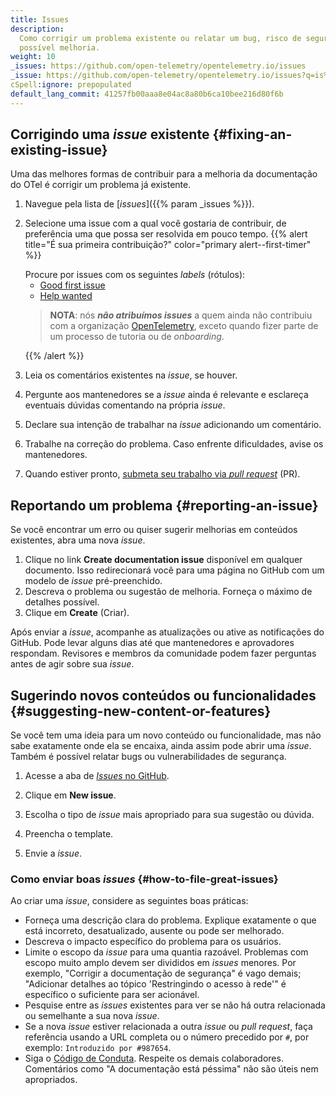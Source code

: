 ```yaml
---
title: Issues
description:
  Como corrigir um problema existente ou relatar um bug, risco de segurança ou
  possível melhoria.
weight: 10
_issues: https://github.com/open-telemetry/opentelemetry.io/issues
_issue: https://github.com/open-telemetry/opentelemetry.io/issues?q=is%3Aissue+is%3Aopen+sort%3Aupdated-desc+label%3A
cSpell:ignore: prepopulated
default_lang_commit: 41257fb00aaa8e04ac8a80b6ca10bee216d80f6b
---
```


<style>
  /* Force all list to be compact. */
  li > p {
    margin-bottom: 0;
  }

  /* Style "first time" alert */
  .alert--first-timer {
    margin: 0.5rem 0 !important;

    > blockquote {
      margin-top: 1rem;
      margin-bottom: 0;
      border-left-color: var(--bs-warning);
      background-color: var(--bs-danger-bg-subtle);
      > *:last-child {
        margin-bottom: 0;
      }
    }
  }
</style>

## Corrigindo uma _issue_ existente {#fixing-an-existing-issue}

Uma das melhores formas de contribuir para a melhoria da documentação do OTel é
corrigir um problema já existente.

1. Navegue pela lista de [_issues_]({{% param _issues %}}).
2. Selecione uma issue com a qual você gostaria de contribuir, de preferência
   uma que possa ser resolvida em pouco tempo. <a name="first-issue"></a>
   {{% alert title="É sua primeira contribuição?" color="primary alert--first-timer" %}}

   Procure por issues com os seguintes _labels_ (rótulos):
   - [Good first issue](<{{% param _issue %}}%22good+first-issue%22>)
   - [Help wanted](<{{% param _issue %}}%3A%22help+wanted%22>)

   > **NOTA**: nós **_não atribuímos issues_** a quem ainda não contribuiu com a
   > organização [OpenTelemetry][org], exceto quando fizer parte de um processo
   > de tutoria ou de _onboarding_.
   >
   > [org]: https://github.com/open-telemetry

   {{% /alert %}}

3. Leia os comentários existentes na _issue_, se houver.
4. Pergunte aos mantenedores se a _issue_ ainda é relevante e esclareça eventuais
   dúvidas comentando na própria _issue_.
5. Declare sua intenção de trabalhar na _issue_ adicionando um comentário.
6. Trabalhe na correção do problema. Caso enfrente dificuldades, avise os
   mantenedores.
7. Quando estiver pronto,
   [submeta seu trabalho via _pull request_](../pull-requests) (PR).

## Reportando um problema {#reporting-an-issue}

Se você encontrar um erro ou quiser sugerir melhorias em conteúdos existentes,
abra uma nova _issue_.

1. Clique no link **Create documentation issue** disponível em qualquer
   documento. Isso redirecionará você para uma página no GitHub com um modelo de
   _issue_ pré-preenchido.
2. Descreva o problema ou sugestão de melhoria. Forneça o máximo de detalhes
   possível.
3. Clique em **Create** (Criar).

Após enviar a _issue_, acompanhe as atualizações ou ative as notificações do
GitHub. Pode levar alguns dias até que mantenedores e aprovadores respondam.
Revisores e membros da comunidade podem fazer perguntas antes de agir sobre sua
_issue_.

## Sugerindo novos conteúdos ou funcionalidades {#suggesting-new-content-or-features}

Se você tem uma ideia para um novo conteúdo ou funcionalidade, mas não sabe
exatamente onde ela se encaixa, ainda assim pode abrir uma _issue_. Também é
possível relatar bugs ou vulnerabilidades de segurança.

1. Acesse a aba de
   [_Issues_ no GitHub](https://github.com/open-telemetry/opentelemetry.io/issues/new/).

2. Clique em **New issue**.

3. Escolha o tipo de _issue_ mais apropriado para sua sugestão ou dúvida.

4. Preencha o template.

5. Envie a _issue_.

### Como enviar boas _issues_ {#how-to-file-great-issues}

Ao criar uma _issue_, considere as seguintes boas práticas:

- Forneça uma descrição clara do problema. Explique exatamente o que está
  incorreto, desatualizado, ausente ou pode ser melhorado.
- Descreva o impacto específico do problema para os usuários.
- Limite o escopo da _issue_ para uma quantia razoável. Problemas com escopo
  muito amplo devem ser divididos em _issues_ menores. Por exemplo, "Corrigir a
  documentação de segurança" é vago demais; "Adicionar detalhes ao tópico
  'Restringindo o acesso à rede'" é específico o suficiente para ser acionável.
- Pesquise entre as _issues_ existentes para ver se não há outra relacionada ou
  semelhante a sua nova _issue_.
- Se a nova _issue_ estiver relacionada a outra _issue_ ou _pull request_, faça
  referência usando a URL completa ou o número precedido por `#`, por exemplo:
  `Introduzido por #987654`.
- Siga o
  [Código de Conduta](https://github.com/open-telemetry/community/blob/main/code-of-conduct.md).
  Respeite os demais colaboradores. Comentários como "A documentação está
  péssima" não são úteis nem apropriados.

